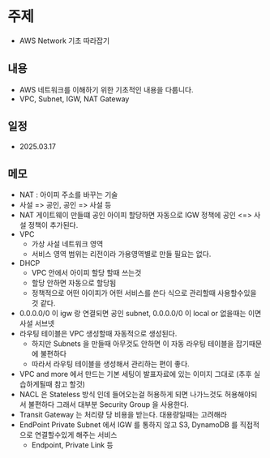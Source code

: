 # 주제
- AWS Network 기초 따라잡기

## 내용
- AWS 네트워크를 이해하기 위한 기초적인 내용을 다룹니다.
- VPC, Subnet, IGW, NAT Gateway

## 일정
- 2025.03.17

## 메모
- NAT : 아이피 주소를 바꾸는 기술 
 - 사설 => 공인, 공인 => 사설 등
 - NAT 게이트웨이 만들떄 공인 아이피 할당하면 자동으로 IGW 정책에 공인 <=> 사설 정책이 추가된다.
- VPC
  - 가상 사설 네트워크 영역
  - 서비스 영역 범위는 리전이라 가용영역별로 만들 필요는 없다.
- DHCP
  - VPC 안에서 아이피 할당 할때 쓰는것
  - 할당 안하면 자동으로 할당됨
  - 정책적으로 어떤 아이피가 어떤 서비스를 쓴다 식으로 관리할때 사용할수있을것 같다.
- 0.0.0.0/0 이 igw 랑 연결되면 공인 subnet, 0.0.0.0/0 이 local  or 없을때는 이면 사설 서브넷
- 라우팅 테이블은 VPC 생성할때 자동적으로 생성된다.
  - 하지만 Subnets 을 만들때 아무것도 안하면 이 자동 라우팅 테이블을 잡기때문에 불편하다
  - 따라서 라우팅 테이블을 생성해서 관리하는 편이 좋다.
- VPC and more 에서 만드는 기본 세팅이 발표자료에 있는 이미지 그대로 (추후 실습하게될때 참고 할것)
- NACL 은 Stateless 방식 인데 들어오는걸 허용하게 되면 나가느것도 허용해야되서 불편하다 그래서 대부분 Security Group 을 사용한다.
- Transit Gateway 는 처리량 당 비용을 받는다. 대용량일때는 고려해라
- EndPoint Private Subnet 에서 IGW 를 통하지 않고 S3, DynamoDB 를 직접적으로 연결할수있게 해주는 서비스
  - Endpoint, Private Link 등